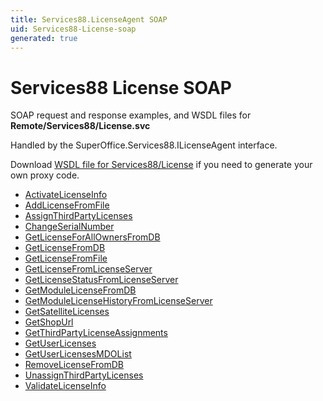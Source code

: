 ```yaml
---
title: Services88.LicenseAgent SOAP
uid: Services88-License-soap
generated: true
---
```


# Services88 License SOAP

SOAP request and response examples, and WSDL files for **Remote/Services88/License.svc**

Handled by the <see cref="T:SuperOffice.Services88.ILicenseAgent">SuperOffice.Services88.ILicenseAgent</see> interface.



Download [WSDL file for Services88/License](../Services88-License.md) if you need to generate your own proxy code.

* [ActivateLicenseInfo](ActivateLicenseInfo.md)
* [AddLicenseFromFile](AddLicenseFromFile.md)
* [AssignThirdPartyLicenses](AssignThirdPartyLicenses.md)
* [ChangeSerialNumber](ChangeSerialNumber.md)
* [GetLicenseForAllOwnersFromDB](GetLicenseForAllOwnersFromDB.md)
* [GetLicenseFromDB](GetLicenseFromDB.md)
* [GetLicenseFromFile](GetLicenseFromFile.md)
* [GetLicenseFromLicenseServer](GetLicenseFromLicenseServer.md)
* [GetLicenseStatusFromLicenseServer](GetLicenseStatusFromLicenseServer.md)
* [GetModuleLicenseFromDB](GetModuleLicenseFromDB.md)
* [GetModuleLicenseHistoryFromLicenseServer](GetModuleLicenseHistoryFromLicenseServer.md)
* [GetSatelliteLicenses](GetSatelliteLicenses.md)
* [GetShopUrl](GetShopUrl.md)
* [GetThirdPartyLicenseAssignments](GetThirdPartyLicenseAssignments.md)
* [GetUserLicenses](GetUserLicenses.md)
* [GetUserLicensesMDOList](GetUserLicensesMDOList.md)
* [RemoveLicenseFromDB](RemoveLicenseFromDB.md)
* [UnassignThirdPartyLicenses](UnassignThirdPartyLicenses.md)
* [ValidateLicenseInfo](ValidateLicenseInfo.md)

